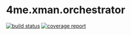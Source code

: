 # 4me.xman.orchestrator

[![build status](https://gitlab.com/devteamreims/4me.xman.orchestrator/badges/master/build.svg)](https://gitlab.com/devteamreims/4me.xman.orchestrator/commits/master)
[![coverage report](https://gitlab.com/devteamreims/4me.xman.orchestrator/badges/master/coverage.svg)](https://gitlab.com/devteamreims/4me.xman.orchestrator/commits/master)

